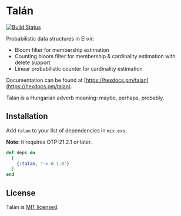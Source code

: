 # Talán

[![Build Status](https://travis-ci.org/preciz/talan.svg?branch=master)](https://travis-ci.org/preciz/talan)

Probabilistic data structures in Elixir:
  * Bloom filter for membership estimation
  * Counting bloom filter for membership & cardinality estimation with delete support
  * Linear probabilistic counter for cardinality estimation

Documentation can be found at [https://hexdocs.pm/talan](https://hexdocs.pm/talan).

Talán is a Hungarian adverb meaning: maybe, perhaps, probably.

## Installation

Add `talan` to your list of dependencies in `mix.exs`:

**Note**: it requires OTP-21.2.1 or later.

```elixir
def deps do
  [
    {:talan, "~> 0.1.0"}
  ]
end
```

## License

Talán is [MIT licensed](LICENSE).
